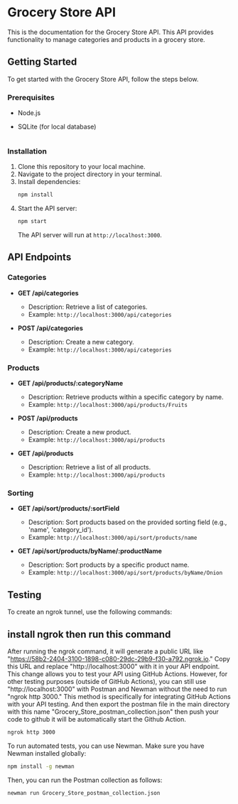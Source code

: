 # Grocery Store API

This is the documentation for the Grocery Store API. This API provides functionality to manage categories and products in a grocery store.

## Getting Started

To get started with the Grocery Store API, follow the steps below.

### Prerequisites

- Node.js

- SQLite (for local database)

  ```npm install sqlite3

  ```

### Installation

1. Clone this repository to your local machine.
2. Navigate to the project directory in your terminal.
3. Install dependencies:
   ```bash
   npm install
   ```
4. Start the API server:
   ```bash
   npm start
   ```
   The API server will run at `http://localhost:3000`.

## API Endpoints
<!-- http://localhost:3000/add-product
http://localhost:3000/add-categories
 -->
### Categories

- **GET /api/categories**

  - Description: Retrieve a list of categories.
  - Example: `http://localhost:3000/api/categories`

- **POST /api/categories**
  - Description: Create a new category.
  - Example: `http://localhost:3000/api/categories`

### Products

- **GET /api/products/:categoryName**

  - Description: Retrieve products within a specific category by name.
  - Example: `http://localhost:3000/api/products/Fruits`

- **POST /api/products**

  - Description: Create a new product.
  - Example: `http://localhost:3000/api/products`

- **GET /api/products**
  - Description: Retrieve a list of all products.
  - Example: `http://localhost:3000/api/products`

### Sorting

- **GET /api/sort/products/:sortField**

  - Description: Sort products based on the provided sorting field (e.g., 'name', 'category_id').
  - Example: `http://localhost:3000/api/sort/products/name`

- **GET /api/sort/products/byName/:productName**
  - Description: Sort products by a specific product name.
  - Example: `http://localhost:3000/api/sort/products/byName/Onion`

## Testing

To create an ngrok tunnel, use the following commands:

## install ngrok then run this command

After running the ngrok command, it will generate a public URL like "https://58b2-2404-3100-1898-c080-29dc-29b9-f30-a792.ngrok.io." Copy this URL and replace "http://localhost:3000" with it in your API endpoint.
This change allows you to test your API using GitHub Actions. However, for other testing purposes (outside of GitHub Actions), you can still use "http://localhost:3000" with Postman and Newman without the need to run "ngrok http 3000." This method is specifically for integrating GitHub Actions with your API testing. And then export the postman file in the main directory with this name "Grocery_Store_postman_collection.json" then push your code to github it will be automatically start the Github Action.

```bash
ngrok http 3000
```

To run automated tests, you can use Newman. Make sure you have Newman installed globally:

```bash
npm install -g newman
```

Then, you can run the Postman collection as follows:

```bash
newman run Grocery_Store_postman_collection.json
```